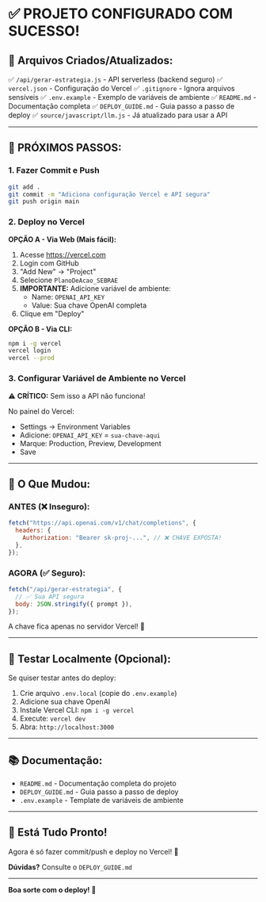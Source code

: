 # ✅ PROJETO CONFIGURADO COM SUCESSO!

## 📁 Arquivos Criados/Atualizados:

✅ `/api/gerar-estrategia.js` - API serverless (backend seguro)
✅ `vercel.json` - Configuração do Vercel
✅ `.gitignore` - Ignora arquivos sensíveis
✅ `.env.example` - Exemplo de variáveis de ambiente
✅ `README.md` - Documentação completa
✅ `DEPLOY_GUIDE.md` - Guia passo a passo de deploy
✅ `source/javascript/llm.js` - Já atualizado para usar a API

---

## 🚀 PRÓXIMOS PASSOS:

### 1. Fazer Commit e Push

```bash
git add .
git commit -m "Adiciona configuração Vercel e API segura"
git push origin main
```

### 2. Deploy no Vercel

**OPÇÃO A - Via Web (Mais fácil):**

1. Acesse https://vercel.com
2. Login com GitHub
3. "Add New" → "Project"
4. Selecione `PlanoDeAcao_SEBRAE`
5. **IMPORTANTE:** Adicione variável de ambiente:
   - Name: `OPENAI_API_KEY`
   - Value: Sua chave OpenAI completa
6. Clique em "Deploy"

**OPÇÃO B - Via CLI:**

```bash
npm i -g vercel
vercel login
vercel --prod
```

### 3. Configurar Variável de Ambiente no Vercel

⚠️ **CRÍTICO:** Sem isso a API não funciona!

No painel do Vercel:

- Settings → Environment Variables
- Adicione: `OPENAI_API_KEY` = `sua-chave-aqui`
- Marque: Production, Preview, Development
- Save

---

## 📝 O Que Mudou:

### ANTES (❌ Inseguro):

```javascript
fetch("https://api.openai.com/v1/chat/completions", {
  headers: {
    Authorization: "Bearer sk-proj-...", // ❌ CHAVE EXPOSTA!
  },
});
```

### AGORA (✅ Seguro):

```javascript
fetch("/api/gerar-estrategia", {
  // ✅ Sua API segura
  body: JSON.stringify({ prompt }),
});
```

A chave fica apenas no servidor Vercel! 🔐

---

## 🧪 Testar Localmente (Opcional):

Se quiser testar antes do deploy:

1. Crie arquivo `.env.local` (copie do `.env.example`)
2. Adicione sua chave OpenAI
3. Instale Vercel CLI: `npm i -g vercel`
4. Execute: `vercel dev`
5. Abra: `http://localhost:3000`

---

## 📚 Documentação:

- `README.md` - Documentação completa do projeto
- `DEPLOY_GUIDE.md` - Guia passo a passo de deploy
- `.env.example` - Template de variáveis de ambiente

---

## 🎯 Está Tudo Pronto!

Agora é só fazer commit/push e deploy no Vercel! 🚀

**Dúvidas?** Consulte o `DEPLOY_GUIDE.md`

---

**Boa sorte com o deploy! 🎉**
